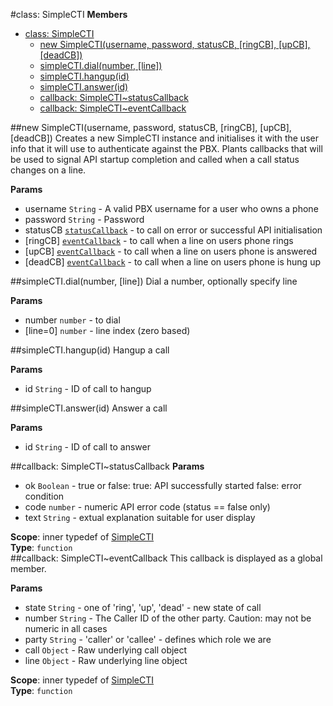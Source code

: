<a name="SimpleCTI"></a>
#class: SimpleCTI
**Members**

* [class: SimpleCTI](#SimpleCTI)
  * [new SimpleCTI(username, password, statusCB, [ringCB], [upCB], [deadCB])](#new_SimpleCTI)
  * [simpleCTI.dial(number, [line])](#SimpleCTI#dial)
  * [simpleCTI.hangup(id)](#SimpleCTI#hangup)
  * [simpleCTI.answer(id)](#SimpleCTI#answer)
  * [callback: SimpleCTI~statusCallback](#SimpleCTI..statusCallback)
  * [callback: SimpleCTI~eventCallback](#SimpleCTI..eventCallback)

<a name="new_SimpleCTI"></a>
##new SimpleCTI(username, password, statusCB, [ringCB], [upCB], [deadCB])
Creates a new SimpleCTI instance and initialises it with the user infothat it will use to authenticate against the PBX. Plants callbacksthat will be used to signal API startup completion and called whena call status changes on a line.

**Params**

- username `String` - A valid PBX username for a user who owns a phone  
- password `String` - Password  
- statusCB <code>[statusCallback](#SimpleCTI..statusCallback)</code> - to call on error or successful API initialisation  
- \[ringCB\] <code>[eventCallback](#SimpleCTI..eventCallback)</code> - to call when a line on users phone rings  
- \[upCB\] <code>[eventCallback](#SimpleCTI..eventCallback)</code> - to call when a line on users phone is answered  
- \[deadCB\] <code>[eventCallback](#SimpleCTI..eventCallback)</code> - to call when a line on users phone is hung up  

<a name="SimpleCTI#dial"></a>
##simpleCTI.dial(number, [line])
Dial a number, optionally specify line

**Params**

- number `number` - to dial  
- \[line=0\] `number` - line index (zero based)  

<a name="SimpleCTI#hangup"></a>
##simpleCTI.hangup(id)
Hangup a call

**Params**

- id `String` - ID of call to hangup  

<a name="SimpleCTI#answer"></a>
##simpleCTI.answer(id)
Answer a call

**Params**

- id `String` - ID of call to answer  

<a name="SimpleCTI..statusCallback"></a>
##callback: SimpleCTI~statusCallback
**Params**

- ok `Boolean` - true or false:	true: API successfully started	false: error condition  
- code `number` - numeric API error code (status == false only)  
- text `String` - extual explanation suitable for user display  

**Scope**: inner typedef of [SimpleCTI](#SimpleCTI)  
**Type**: `function`  
<a name="SimpleCTI..eventCallback"></a>
##callback: SimpleCTI~eventCallback
This callback is displayed as a global member.

**Params**

- state `String` - one of 'ring', 'up', 'dead' - new state of call  
- number `String` - The Caller ID of the other party. Caution: may not be numeric in all cases  
- party `String` - 'caller' or 'callee' - defines which role we are  
- call `Object` - Raw underlying call object  
- line `Object` - Raw underlying line object  

**Scope**: inner typedef of [SimpleCTI](#SimpleCTI)  
**Type**: `function`  
